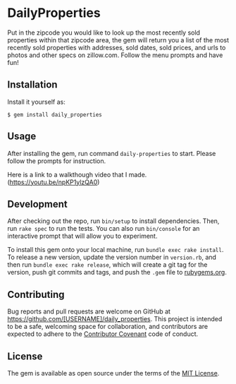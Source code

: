 # DailyProperties

Put in the zipcode you would like to look up the most recently sold properties within that zipcode area, the gem will return you a list of the most recently sold properties with addresses, sold dates, sold prices, and urls to photos and other specs on zillow.com. Follow the menu prompts and have fun! 

## Installation

Install it yourself as:

    $ gem install daily_properties

## Usage

After installing the gem, run command `daily-properties` to start. Please follow the prompts for instruction.

Here is a link to a walkthough video that I made. (https://youtu.be/npKP1ylzQA0)

## Development

After checking out the repo, run `bin/setup` to install dependencies. Then, run `rake spec` to run the tests. You can also run `bin/console` for an interactive prompt that will allow you to experiment.

To install this gem onto your local machine, run `bundle exec rake install`. To release a new version, update the version number in `version.rb`, and then run `bundle exec rake release`, which will create a git tag for the version, push git commits and tags, and push the `.gem` file to [rubygems.org](https://rubygems.org).

## Contributing

Bug reports and pull requests are welcome on GitHub at https://github.com/[USERNAME]/daily_properties. This project is intended to be a safe, welcoming space for collaboration, and contributors are expected to adhere to the [Contributor Covenant](http://contributor-covenant.org) code of conduct.


## License

The gem is available as open source under the terms of the [MIT License](http://opensource.org/licenses/MIT).

